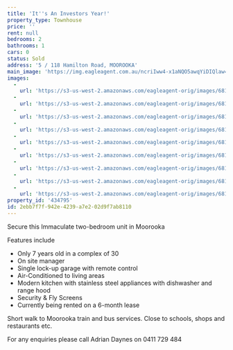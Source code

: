 ```yaml
---
title: 'It''s An Investors Year!'
property_type: Townhouse
price: ''
rent: null
bedrooms: 2
bathrooms: 1
cars: 0
status: Sold
address: '5 / 118 Hamilton Road, MOOROOKA'
main_image: 'https://img.eagleagent.com.au/ncriIww4-x1aNQO5awqYiDIQlaw=/1280x854/smart/https://s3-us-west-2.amazonaws.com/eagleagent-orig/images/6818053/103979683-image-M.jpg'
images:
  -
    url: 'https://s3-us-west-2.amazonaws.com/eagleagent-orig/images/6818061/103979683-image-H.jpg'
  -
    url: 'https://s3-us-west-2.amazonaws.com/eagleagent-orig/images/6818060/103979683-image-G.jpg'
  -
    url: 'https://s3-us-west-2.amazonaws.com/eagleagent-orig/images/6818059/103979683-image-F.jpg'
  -
    url: 'https://s3-us-west-2.amazonaws.com/eagleagent-orig/images/6818058/103979683-image-E.jpg'
  -
    url: 'https://s3-us-west-2.amazonaws.com/eagleagent-orig/images/6818057/103979683-image-D.jpg'
  -
    url: 'https://s3-us-west-2.amazonaws.com/eagleagent-orig/images/6818056/103979683-image-C.jpg'
  -
    url: 'https://s3-us-west-2.amazonaws.com/eagleagent-orig/images/6818055/103979683-image-B.jpg'
  -
    url: 'https://s3-us-west-2.amazonaws.com/eagleagent-orig/images/6818054/103979683-image-A.jpg'
  -
    url: 'https://s3-us-west-2.amazonaws.com/eagleagent-orig/images/6818053/103979683-image-M.jpg'
property_id: '434795'
id: 2ebb7f7f-942e-4239-a7e2-02d9f7ab8110
---
```

Secure this Immaculate two-bedroom unit in Moorooka

Features include
- Only 7 years old in a complex of 30
- On site manager
- Single lock-up garage with remote control
- Air-Conditioned to living areas
- Modern kitchen with stainless steel appliances with dishwasher and range hood
- Security & Fly Screens
- Currently being rented on a 6-month lease

Short walk to Moorooka train and bus services.
Close to schools, shops and restaurants etc.

For any enquiries please call Adrian Daynes on 0411 729 484